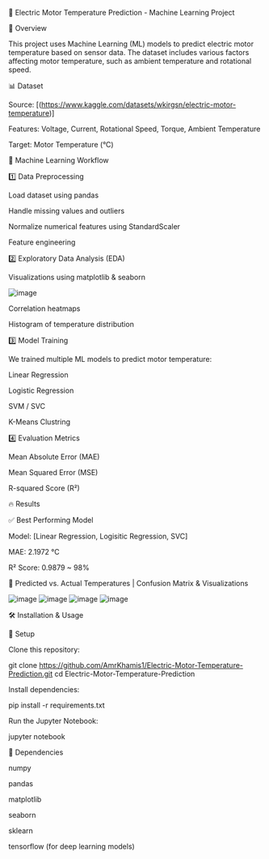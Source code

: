 🚀 Electric Motor Temperature Prediction - Machine Learning Project

📌 Overview

This project uses Machine Learning (ML) models to predict electric motor temperature based on sensor data. The dataset includes various factors affecting motor temperature, such as ambient temperature and rotational speed.

📊 Dataset

Source: [(https://www.kaggle.com/datasets/wkirgsn/electric-motor-temperature)]

Features: Voltage, Current, Rotational Speed, Torque, Ambient Temperature

Target: Motor Temperature (°C)

🔬 Machine Learning Workflow

1️⃣ Data Preprocessing

Load dataset using pandas

Handle missing values and outliers

Normalize numerical features using StandardScaler

Feature engineering

2️⃣ Exploratory Data Analysis (EDA)

Visualizations using matplotlib & seaborn

![image](https://github.com/user-attachments/assets/49e9e293-b525-4fcf-aa17-18990250408f)

Correlation heatmaps

Histogram of temperature distribution

3️⃣ Model Training

We trained multiple ML models to predict motor temperature:

Linear Regression

Logistic Regression

SVM / SVC 

K-Means Clustring

4️⃣ Evaluation Metrics

Mean Absolute Error (MAE)

Mean Squared Error (MSE)

R-squared Score (R²)

🔥 Results

✅ Best Performing Model

Model: [Linear Regression, Logisitic Regression, SVC]

MAE: 2.1972 °C

R² Score: 0.9879 ~ 98%

📌 Predicted vs. Actual Temperatures | Confusion Matrix & Visualizations

![image](https://github.com/user-attachments/assets/8db13a03-b597-4f4d-a245-dee0274a88ae)
![image](https://github.com/user-attachments/assets/5e4b482f-e462-42f5-8e26-8515c4aba152)
![image](https://github.com/user-attachments/assets/05a698cf-f1ba-4af5-ad09-9ae783cfa0f8)
![image](https://github.com/user-attachments/assets/7c5190a1-ff68-44f0-b18b-add416985711)


🛠 Installation & Usage

🔧 Setup

Clone this repository:

git clone https://github.com/AmrKhamis1/Electric-Motor-Temperature-Prediction.git
cd Electric-Motor-Temperature-Prediction

Install dependencies:

pip install -r requirements.txt

Run the Jupyter Notebook:

jupyter notebook

📌 Dependencies

numpy

pandas

matplotlib

seaborn

sklearn

tensorflow (for deep learning models)


